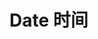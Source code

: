<!--
 * @Author: BGG
 * @Date: 2021-12-11 20:19:58
 * @LastEditors: BGG
 * @LastEditTime: 2021-12-11 20:22:43
 * @Description:  
-->
# Date 时间